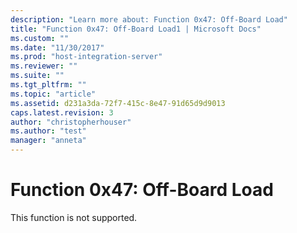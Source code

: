 ```yaml
---
description: "Learn more about: Function 0x47: Off-Board Load"
title: "Function 0x47: Off-Board Load1 | Microsoft Docs"
ms.custom: ""
ms.date: "11/30/2017"
ms.prod: "host-integration-server"
ms.reviewer: ""
ms.suite: ""
ms.tgt_pltfrm: ""
ms.topic: "article"
ms.assetid: d231a3da-72f7-415c-8e47-91d65d9d9013
caps.latest.revision: 3
author: "christopherhouser"
ms.author: "test"
manager: "anneta"
---
```

# Function 0x47: Off-Board Load
This function is not supported.
